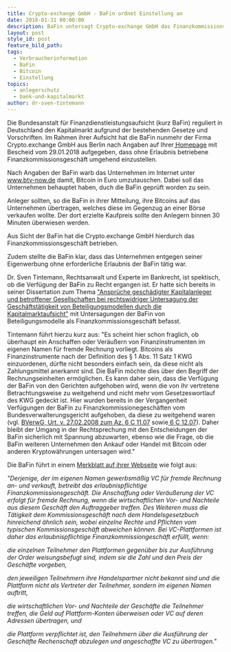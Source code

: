 ```yaml
---
title: Crypto-exchange GmbH - BaFin ordnet Einstellung an
date: 2018-01-31 00:00:00
description: BaFin untersagt Crypto-exchange GmbH das Finanzkommissionsgeschäft
layout: post
style_id: post
feature_bild_path:
tags:
  - Verbraucherinformation
  - BaFin
  - Bitcoin
  - Einstellung
topics:
  - anlegerschutz
  - bank-und-kapitalmarkt
author: dr-sven-tintemann
---
```



Die Bundesanstalt f&uuml;r Finanzdienstleistungsaufsicht (kurz BaFin) reguliert in Deutschland den Kapitalmarkt aufgrund der bestehenden Gesetze und Vorschriften. Im Rahmen ihrer Aufsicht hat die BaFin nunmehr der Firma Crypto.exchange GmbH aus Berlin nach Angaben auf Ihrer[ Homepage](https://www.bafin.de/SharedDocs/Veroeffentlichungen/DE/Verbrauchermitteilung/unerlaubte/2018/meldung_180129_Crypto_exchange.html) mit Bescheid vom 29.01.2018 aufgegeben, dass ohne Erlaubnis betriebene Finanzkommissionsgesch&auml;ft umgehend einzustellen.

Nach Angaben der BaFin warb das Unternehmen im Internet unter www.btv-now.de damit, Bitcoin in Euro umzutauschen. Dabei soll das Unternehmen behauptet haben, duch die BaFin gepr&uuml;ft worden zu sein.

Anleger sollten, so die BaFin in ihrer Mitteilung, ihre Bitcoins auf das Unternehmen &uuml;bertragen, welches diese im Gegenzug an einer B&ouml;rse verkaufen wollte. Der dort erzielte Kaufpreis sollte den Anlegern binnen 30 Minuten &uuml;berwiesen werden.

Aus Sicht der BaFin hat die Crypto.exchange GmbH hierdurch das Finanzkommissionsgesch&auml;ft betrieben.

Zudem stellte die BaFin klar, dass das Unternehmen entgegen seiner Eigenwerbung ohne erforderliche Erlaubnis der BaFin t&auml;tig war.

Dr. Sven Tintemann, Rechtsanwalt und Experte im Bankrecht, ist spektisch, ob die Verf&uuml;gung der BaFin zu Recht ergangen ist. Er hatte sich bereits in seiner Dissertation zum Thema ["Anspr&uuml;che gesch&auml;digter Kapitalanleger und betroffener Gesellschaften bei rechtswidriger Untersagung der Gesch&auml;ftst&auml;tigkeit von Beteiligungsmodellen durch die Kapitalmarktaufsicht"](https://www.verlagdrkovac.de/978-3-8300-7183-9.htm) mit Untersagungen der BaFin von Beteiligungsmodelle als Finanzkommissionsgesch&auml;ft befasst.

Tintemann f&uuml;hrt hierzu kurz aus: "Es scheint hier schon fraglich, ob &uuml;berhaupt ein Anschaffen oder Ver&auml;u&szlig;ern von Finanzinstrumenten im eigenen Namen f&uuml;r fremde Rechnung vorliegt. Bitcoins als Finanzinstrumente nach der Definition des &sect; 1 Abs. 11 Satz 1 KWG einzuordenen, d&uuml;rfte nicht besonders einfach sein, da diese nicht als Zahlungsmittel anerkannt sind. Die BaFin m&ouml;chte dies &uuml;ber den Begriff der Rechnungseinheiten erm&ouml;glichen. Es kann daher sein, dass die Verf&uuml;gung der BaFin von den Gerichten aufgehoben wird, wenn die von ihr vertretene Betrachtungsweise zu weitgehend und nicht mehr vom Gesetzeswortlauf des KWG gedeckt ist. Hier wurden bereits in der Vergangenheit Verf&uuml;gungen der BaFin zu Finanzkommissionegesch&auml;ften vom Bundesverwalterungsgericht aufgehoben, da diese zu weitgehend waren (vgl. [BVerwG, Urt. v. 27.02.2008 zum Az. 6 C 11.07](https://www.bverwg.de/270208U6C11.07.0) sowie[ 6 C 12.07](http://lexetius.com/2008,2278)). Daher bleibt der Umgang in der Rechtsprechung mit den Entscheidungen der BaFin sicherlich mit Spannung abzuwarten, ebenso wie die Frage, ob die BaFin weiteren Unternehmen den Ankauf oder Handel mit Bitcoin oder anderen Kryptow&auml;hrungen untersagen wird."

Die BaFin f&uuml;hrt in einem [Merkblatt auf ihrer Webseite](https://www.bafin.de/DE/Aufsicht/FinTech/VirtualCurrency/virtual_currency_node.html) wie folgt aus:

*"Derjenige, der im eigenen Namen gewerbsm&auml;&szlig;ig VC f&uuml;r fremde Rechnung an- und verkauft, betreibt das erlaubnispflichtige Finanzkommissionsgesch&auml;ft. Die Anschaffung oder Ver&auml;u&szlig;erung der VC erfolgt f&uuml;r fremde Rechnung, wenn die wirtschaftlichen Vor- und Nachteile aus diesem Gesch&auml;ft den Auftraggeber treffen. Des Weiteren muss die T&auml;tigkeit dem Kommissionsgesch&auml;ft nach dem Handelsgesetzbuch hinreichend &auml;hnlich sein, wobei einzelne Rechte und Pflichten vom typischen Kommissionsgesch&auml;ft abweichen k&ouml;nnen. Bei VC-Plattformen ist daher das erlaubnispflichtige Finanzkommissiongesch&auml;ft erf&uuml;llt, wenn:*

*die einzelnen Teilnehmer den Plattformen gegen&uuml;ber bis zur Ausf&uuml;hrung der Order weisungsbefugt sind, indem sie die Zahl und den Preis der Gesch&auml;fte vorgeben,*

*den jeweiligen Teilnehmern ihre Handelspartner nicht bekannt sind und die Plattform nicht als Vertreter der Teilnehmer, sondern im eigenen Namen auftritt,*

*die wirtschaftlichen Vor- und Nachteile der Gesch&auml;fte die Teilnehmer treffen, die Geld auf Plattform-Konten &uuml;berweisen oder VC auf deren Adressen &uuml;bertragen, und*

*die Plattform verpflichtet ist, den Teilnehmern &uuml;ber die Ausf&uuml;hrung der Gesch&auml;fte Rechenschaft abzulegen und angeschaffte VC zu &uuml;bertragen."*

&nbsp;